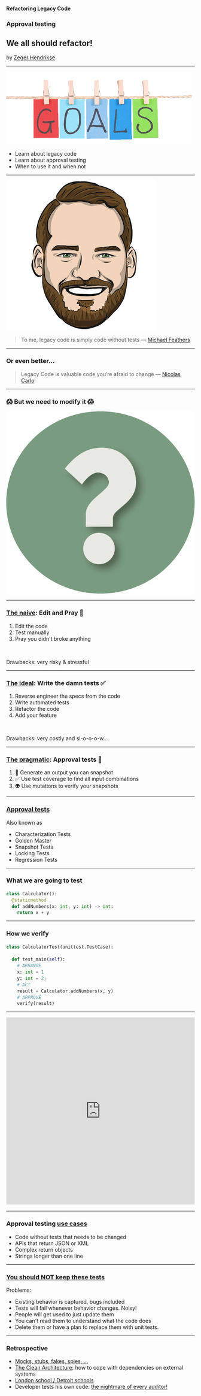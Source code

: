 #### Refactoring Legacy Code

### Approval testing

## We all should refactor!

by [Zeger Hendrikse](https://www.it-essence.nl/)

---
![Goals](./images/goals.png)
<ul>
<div>
<li>Learn about legacy code</li>
</div> 
<div class="fragment">
<li>Learn about approval testing</li>
</div>
<div class="fragment">
<li>When to use it and when not</li>
</div> 
</ul>


---

![Michael Feathers](./images/legacy_code.png)

> To me, legacy code is simply code without tests &#8212; [Michael Feathers](https://www.goodreads.com/book/show/44919.Working_Effectively_with_Legacy_Code)

---

### Or even better...

> Legacy Code is valuable code you’re afraid to change &#8212; [Nicolas Carlo](https://understandlegacycode.com/blog/what-is-legacy-code-is-it-code-without-tests/)

---

### 😱 But we need to modify it 😱 


![Question](./images/hiclipart.com.png)

---

### [The naive](https://github.com/nicoespeon/talk-how-to-change-untested-code): Edit and Pray 🙏

1. Edit the code
2. Test manually
3. Pray you didn't broke anything

&nbsp;
<div class="fragment">
Drawbacks: very risky &amp; stressful
</div>

---

### [The ideal](https://github.com/nicoespeon/talk-how-to-change-untested-code): Write the damn tests ✅

1. Reverse engineer the specs from the code
2. Write automated tests
3. Refactor the code
4. Add your feature

&nbsp;
<div class="fragment">
Drawbacks: very costly and sl-o-o-o-w...
</div>

---
### [The pragmatic](https://github.com/nicoespeon/talk-how-to-change-untested-code): Approval tests 💁

1. 📸 Generate an output you can snapshot
2. ✅ Use test coverage to find all input combinations
3. 👽 Use mutations to verify your snapshots

---

### [Approval tests](https://approvaltests.com/)

Also known as

- Characterization Tests
- Golden Master
- Snapshot Tests
- Locking Tests
- Regression Tests
---

### What we are going to test

```python
class Calculator():
  @staticmethod
  def addNumbers(x: int, y: int) -> int:
    return x + y
```

---

### How we verify

```python
class CalculatorTest(unittest.TestCase):

  def test_main(self):
    # ARRANGE
    x: int = 1
    y: int = 2;
    # ACT
    result = Calculator.addNumbers(x, y)
    # APPROVE
    verify(result)
```

---

<iframe frameborder="0" width="100%" height="500px" src="https://replit.com/@zwh/ApprovalTestDemo-1?lite=false"></iframe>

---

### Approval testing [use cases](file://solon.prd/files/P/Global/Users/C65923/UserData/Downloads/raid_informaatika_2021.pdf)

- Code without tests that needs to be changed
- APIs that return JSON or XML
- Complex return objects
- Strings longer than one line
---

### [You should NOT keep these tests](https://github.com/nicoespeon/talk-how-to-change-untested-code)

Problems:

<ul>
<div>
  <li>Existing behavior is captured, bugs included</li>
</div>
<div class="fragment">
  <li>Tests will fail whenever behavior changes. Noisy!</li>
</div>
<div class="fragment">
  <li>People will get used to just update them</li>
</div>
<div class="fragment">
  <li>You can't read them to understand what the code does</li>
</div>
<div class="fragment">
  <li>Delete them or have a plan to replace them with unit tests.</li>
</div>
</ul>


---
### Retrospective

<ul>
<div>
<li><a href="https://martinfowler.com/articles/mocksArentStubs.html">Mocks, stubs, fakes, spies, ...</a></li>
</div>
<div class="fragment">
<li><a href="https://khalilstemmler.com/articles/software-design-architecture/organizing-app-logic/">The Clean Architecture</a>: how to cope with dependencies on external systems</li>
</div>
<div class="fragment">
<li><a href="https://blog.devgenius.io/detroit-and-london-schools-of-test-driven-development-3d2f8dca71e5">London school / Detroit schools</a></li>
</div>
<div class="fragment">
<li>Developer tests his own code: <a href="../four-eyes/index.html">the nightmare of every auditor!</a></li>
</div>
</ul>

